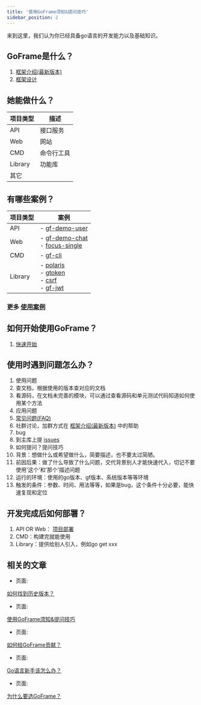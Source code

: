 ```yaml
---
title: '使用GoFrame须知&提问技巧'
sidebar_position: 2
---
```


来到这里，我们认为你已经具备go语言的开发能力以及基础知识。

## GoFrame是什么？

1. [框架介绍(最新版本)](https://goframe.org/pages/viewpage.action?pageId=1114119)
2. [框架设计](/docs/框架设计)

## 她能做什么？

| 项目类型 | 描述 |
| --- | --- |
| API | 接口服务 |
| Web | 网站 |
| CMD | 命令行工具 |
| Library | 功能库 |
| 其它 |  |

## 有哪些案例？

| 项目类型 | 案例 |
| --- | --- |
| API | - [gf-demo-user](https://github.com/gogf/gf-demo-user) |
| Web | - [gf-demo-chat](https://github.com/gogf/gf-demo-chat)<br />- [focus-single](https://github.com/gogf/focus-single) |
| CMD | - [gf-cli](https://github.com/gogf/gf/tree/master/cmd/gf) |
| Library | - [polaris](https://github.com/gogf/polaris)<br />- [gtoken](https://github.com/goflyfox/gtoken)<br />- [csrf](https://github.com/gogf/csrf)<br />- [gf-jwt](https://github.com/gogf/gf-jwt) |

### 更多 [使用案例](https://github.com/gogf/awesome-gf)

## 如何开始使用GoFrame？

1. [快速开始](/docs/快速开始)

## 使用时遇到问题怎么办？

1. 使用问题
1. 查文档，根据使用的版本查对应的文档
2. 看源码，在文档未完善的模块，可以通过查看源码和单元测试代码知道如何使用某个方法
2. 应用问题
1. [常见问题(FAQ)](/docs/常见问题-FAQ)
2. 社群讨论，加群方式在 [框架介绍(最新版本)](https://goframe.org/pages/viewpage.action?pageId=1114119) 中的帮助
3. bug
1. 到主库上提 [issues](https://github.com/gogf/gf/issues)
4. 如何提问？提问技巧
1. 背景：想做什么或希望做什么，简要描述，也不要太过简陋。
2. 前因后果：做了什么导致了什么问题，交代背景别人才能快速代入，切记不要使用'这个'和'那个'描述问题
3. 运行的环境：使用的go版本、gf版本、系统版本等等环境
4. 触发的条件：参数、时间、用法等等，如果是bug，这个条件十分必要，能快速复现和定位

## 开发完成后如何部署？

1. API OR Web： [项目部署](/docs/项目开发/项目部署)
2. CMD：构建完就能使用
3. Library：提供给别人引入，例如go get xxx

## 相关的文章

- 页面:

[如何找到历史版本？](/docs/其他资料/文档小助手-向导/如何找到历史版本？)

- 页面:

[使用GoFrame须知&提问技巧](/docs/其他资料/文档小助手-向导/使用GoFrame须知&提问技巧)

- 页面:

[如何给GoFrame贡献？](/docs/其他资料/文档小助手-向导/如何给GoFrame贡献？)

- 页面:

[Go语言新手该怎么办？](/docs/其他资料/文档小助手-向导/Go语言新手该怎么办？)

- 页面:

[为什么要选GoFrame？](/docs/其他资料/文档小助手-向导/为什么要选GoFrame？)